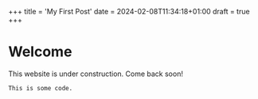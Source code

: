 +++
title = 'My First Post'
date = 2024-02-08T11:34:18+01:00
draft = true
+++

# Welcome

This website is under construction. Come back soon!

```
This is some code.
```
